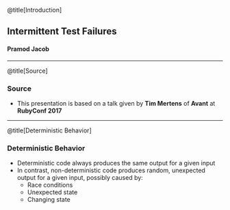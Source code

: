 @title[Introduction]

## Intermittent Test Failures
#### Pramod Jacob

---

@title[Source]

### Source 

- This presentation is based on a talk given by **Tim Mertens** of **Avant** at **RubyConf 2017**

---

@title[Deterministic Behavior]

### Deterministic Behavior

- Deterministic code always produces the same output for a given input
- In contrast, non-deterministic code produces random, unexpected output for a given input, possibly caused by:
  - Race conditions 
  - Unexpected state
  - Changing state

